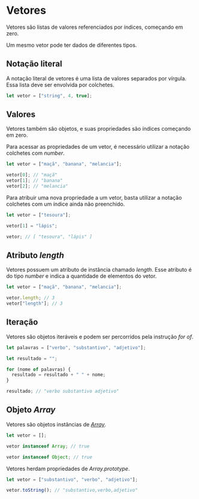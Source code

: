 # Vetores

Vetores são listas de valores referenciados por índices, começando em zero.

Um mesmo vetor pode ter dados de diferentes tipos.

## Notação literal

A notação literal de vetores é uma lista de valores separados por vírgula. Essa lista deve ser envolvida por colchetes.

```javascript
let vetor = ["string", 4, true];
```

## Valores

Vetores também são objetos, e suas propriedades são índices começando em zero.

Para acessar as propriedades de um vetor, é necessário utilizar a notação colchetes com _number_.

```javascript
let vetor = ["maçã", "banana", "melancia"];

vetor[0]; // "maçã"
vetor[1]; // "banana"
vetor[2]; // "melancia"
```

Para atribuir uma nova propriedade a um vetor, basta utilizar a notação colchetes com um índice ainda não preenchido.

```javascript
let vetor = ["tesoura"];

vetor[1] = "lápis";

vetor; // [ "tesoura", "lápis" ]
```

## Atributo _length_

Vetores possuem um atributo de instância chamado _length_. Esse atributo é do tipo _number_ e indica a quantidade de elementos do vetor.

```javascript
let vetor = ["maçã", "banana", "melancia"];

vetor.length; // 3
vetor["length"]; // 3
```

## Iteração

Vetores são objetos iteráveis e podem ser percorridos pela instrução _for of_.

```javascript
let palavras = ["verbo", "substantivo", "adjetivo"];

let resultado = "";

for (nome of palavras) {
  resultado = resultado + " " + nome;
}

resultado; // "verbo substantivo adjetivo"
```

## Objeto _Array_

Vetores são objetos instâncias de [_Array_](../objetos-nativos/objeto-array.md).

```javascript
let vetor = [];

vetor instanceof Array; // true

vetor instanceof Object; // true
```

Vetores herdam propriedades de _Array.prototype_.

```javascript
let vetor = ["substantivo", "verbo", "adjetivo"];

vetor.toString(); // "substantivo,verbo,adjetivo"
```
